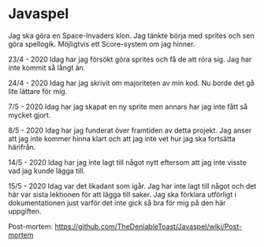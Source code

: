 ﻿# Javaspel

Jag ska göra en Space-Invaders klon. Jag tänkte börja med sprites och sen göra spellogik. Möjligtvis ett Score-system om jag hinner.

23/4 - 2020
Idag har jag försökt göra sprites och få de att röra sig. Jag har inte kommit så långt än.

24/4 - 2020
Idag har jag skrivit om majoriteten av min kod. Nu borde det gå lite lättare för mig.

7/5 - 2020
Idag har jag skapat en ny sprite men annars har jag inte fått så mycket gjort.

8/5 - 2020
Idag har jag funderat över framtiden av detta projekt. Jag anser att jag inte kommer hinna klart och att jag inte vet hur jag ska fortsätta härifrån.

14/5 - 2020
Idag har jag inte lagt till något nytt eftersom att jag inte visste vad jag kunde lägga till. 

15/5 - 2020
Idag var det likadant som igår. Jag har inte lagt till något och det här var sista lektionen för att lägga till saker. Jag ska förklara utförligt i dokumentationen just varför det inte gick så bra för mig på den här uppgiften.

Post-mortem: https://github.com/TheDeniableToast/Javaspel/wiki/Post-mortem
